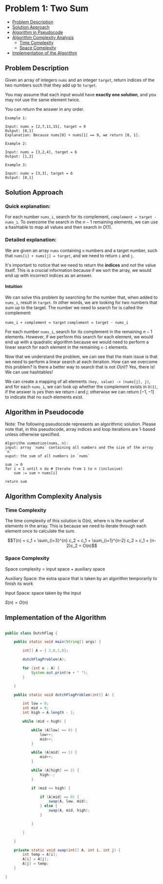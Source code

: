 # Problem 1: Two Sum
- [Problem Description]($problem-description)
- [Solution Approach](#solution-approach)
- [Algorithm in Pseudocode](#algorithm-in-pseudocode)
- [Algorithm Complexity Analysis](#algorithm-complexityanalysis)
    - [Time Complexity](#time-complexity)
    - [Space Complexity](#space-complexity)
- [Implementation of the Algorithm](#implementation-of-the-algorithm)

## Problem Description

Given an array of integers `nums` and an integer `target`, return indices of the two numbers such that they add up to `target`.

You may assume that each input would have **exactly one solution**, and you may not use the same element twice.

You can return the answer in any order.

 
```plaintext
Example 1:

Input: nums = [2,7,11,15], target = 9
Output: [0,1]
Explanation: Because nums[0] + nums[1] == 9, we return [0, 1].

Example 2:

Input: nums = [3,2,4], target = 6
Output: [1,2]

Example 3:

Input: nums = [3,3], target = 6
Output: [0,1]
```

## Solution Approach

### Quick explanation:

For each number `nums_i`, search for its complement, `complement = target - nums_i`. To overcome the search in the $n-1$ remaining elements, we can use a hashtable to map all values and then search in $O(1)$.

### Detailed explanation:

We are given an array `nums` containing `n` numbers and a target number, such that `nums[i] + nums[j] = target`, and we need to return `i` and `j`.

It's important to notice that we need to return the **indices** and not the value itself. This is a crucial information because if we sort the array, we would end up with incorrect indices as an answer.

#### Intuition

We can solve this problem by searching for the number that, when added to `nums_i`, result in `target`. In other words, we are looking for two numbers that sum up to the target. The number we need to search for is called the complement:

`nums_i + complement = target`
`complement = target - nums_i`

For each number `nums_i`, search for its complement in the remaining $n-1$ elements. However, if we perform this search for each element, we would end up with a quadratic algorithm because we would need to perform a linear search for each element in the remaining `n-1` elements.

Now that we understand the problem, we can see that the main issue is that we need to perform a linear search at each iteration. How can we overcome this problem? Is there a better way to search that is not $O(n)$? Yes, there is! We can use hashtables!

We can create a mapping of all elements `(key, value) -> (nums[j], j)`, and for each `nums_i`, we can look up whether the complement exists in `O(1)`, if the answer is *yes* then we return $i$ and $j$; otherwise we can return $[-1,-1]$ to indicate that no such elements exist.

## Algorithm in Pseudocode

Note: The following pseudocode represents an algorithmic solution. Please note that, in this pseudocode, array indices and loop iterations are 1-based unless otherwise specified.

```plaintext
Algorithm summation(nums, n):
input: array `nums` containing all numbers and the size of the array `n`
ouput: the sum of all numbers in `nums`

sum := 0
for i = 1 until n do # Iterate from 1 to n (inclusive)
    sum := sum + nums[i]

return sum
```
## Algorithm Complexity Analysis
### Time Complexity

The time complexity of this solution is O(n), where n is the number of elements in the array. This is because we need to iterate through each element once to calculate the sum.

$$T(n) = c_1 + \sum_{i=3}^{n} c_2 = c_1 + \sum_{i=1}^{n-2} c_2 = c_1 + (n-2)c_2 = O(n)$$

### Space Complexity

Space complexity = input space + auxiliary space

Auxiliary Space: the extra space that is taken by an algorithm temporarily to finish its work

Input Space: space taken by the input 

$S(n) = O(n)$

## Implementation of the Algorithm
```java

public class DutchFlag {

	public static void main(String[] args) {

		int[] A = { 2,0,1,0};

		dutchFlagProblem(A);

		for (int e : A) {
			System.out.print(e + " ");
		}

	}

	public static void dutchFlagProblem(int[] A) {

		int low = 0;
		int mid = 0;
		int high = A.length - 1;

		while (mid < high) {

			while (A[low] == 0) {
				low++;
				mid++;
			}

			while (A[mid] == 1) {
				mid++;
			}

			while (A[high] == 2) {
				high--;
			}

			if (mid <= high) {

				if (A[mid] == 0) {
					swap(A, low, mid);
				} else {
					swap(A, mid, high);
				}

			}

		}

	}

	private static void swap(int[] A, int i, int j) {
		int temp = A[i];
		A[i] = A[j];
		A[j] = temp;
	}

}
```
